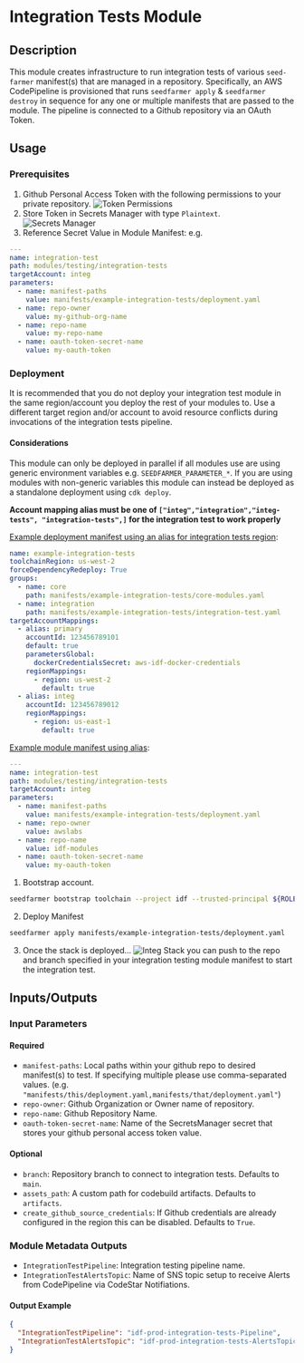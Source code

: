 # Integration Tests Module

## Description

This module creates infrastructure to run integration tests of various `seed-farmer` manifest(s) that are managed in a repository. Specifically, an AWS CodePipeline is provisioned that runs `seedfarmer apply` & `seedfarmer destroy` in sequence for any one or multiple manifests that are passed to the module. The pipeline is connected to a Github repository via an OAuth Token.

## Usage 
### Prerequisites
1. Github Personal Access Token with the following permissions to your private repository. ![Token Permissions](./images/github_token_permissions.png)
2. Store Token in Secrets Manager with type `Plaintext`. ![Secrets Manager](./images/secrets_manager.png)
3. Reference Secret Value in Module Manifest: e.g.
```yaml
---
name: integration-test
path: modules/testing/integration-tests
targetAccount: integ
parameters:
  - name: manifest-paths
    value: manifests/example-integration-tests/deployment.yaml
  - name: repo-owner
    value: my-github-org-name
  - name: repo-name
    value: my-repo-name
  - name: oauth-token-secret-name
    value: my-oauth-token
```

### Deployment
It is recommended that you do not deploy your integration test module in the same region/account you deploy the rest of your modules to. Use a different target region and/or account to avoid resource conflicts during invocations of the integration tests pipeline.


#### Considerations
This module can only be deployed in parallel if all modules use are using generic environment variables e.g. `SEEDFARMER_PARAMETER_*`. If you are using modules with non-generic variables this module can instead be deployed as a standalone deployment using `cdk deploy`.

**Account mapping alias must be one of `["integ","integration","integ-tests", "integration-tests",]` for the integration test to work properly**

[Example deployment manifest using an alias for integration tests region](../../../manifests/example-integration-tests/deployment.yaml):

```yaml
name: example-integration-tests
toolchainRegion: us-west-2
forceDependencyRedeploy: True
groups:
  - name: core
    path: manifests/example-integration-tests/core-modules.yaml
  - name: integration
    path: manifests/example-integration-tests/integration-test.yaml
targetAccountMappings:
  - alias: primary
    accountId: 123456789101
    default: true
    parametersGlobal:
      dockerCredentialsSecret: aws-idf-docker-credentials
    regionMappings:
      - region: us-west-2
        default: true
  - alias: integ
    accountId: 123456789012
    regionMappings:
      - region: us-east-1
        default: true
```

[Example module manifest using alias](../../../manifests/example-integration-tests/integration-test.yaml):

```yaml
---
name: integration-test
path: modules/testing/integration-tests
targetAccount: integ
parameters:
  - name: manifest-paths
    value: manifests/example-integration-tests/deployment.yaml
  - name: repo-owner
    value: awslabs
  - name: repo-name
    value: idf-modules
  - name: oauth-token-secret-name
    value: my-oauth-token
```

1. Bootstrap account. 
```bash
seedfarmer bootstrap toolchain --project idf --trusted-principal ${ROLE_ARN} --region ${AWS_REGION} --as-target
```

2. Deploy Manifest
```bash
seedfarmer apply manifests/example-integration-tests/deployment.yaml
```

3. Once the stack is deployed... ![Integ Stack](./images/integ_stack_deployed.png)
you can push to the repo and branch specified in your integration testing module manifest to start the integration test.





## Inputs/Outputs

### Input Parameters

#### Required
- `manifest-paths`: Local paths within your github repo to desired manifest(s) to test. If specifying multiple please use comma-separated values. (e.g. `"manifests/this/deployment.yaml,manifests/that/deployment.yaml"`)
- `repo-owner`: Github Organization or Owner name of repository.
- `repo-name`: Github Repository Name.
- `oauth-token-secret-name`: Name of the SecretsManager secret that stores your github personal access token value.

#### Optional
- `branch`: Repository branch to connect to integration tests. Defaults to `main`.
- `assets_path`: A custom path for codebuild artifacts. Defaults to `artifacts`.
- `create_github_source_credentials`: If Github credentials are already configured in the region this can be disabled. Defaults to `True`.

### Module Metadata Outputs

- `IntegrationTestPipeline`: Integration testing pipeline name.
- `IntegrationTestAlertsTopic`: Name of SNS topic setup to receive Alerts from CodePipeline via CodeStar Notifiations.

#### Output Example

```json
{
  "IntegrationTestPipeline": "idf-prod-integration-tests-Pipeline",
  "IntegrationTestAlertsTopic": "idf-prod-integration-tests-AlertsTopic",
}

```